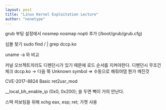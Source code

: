 ```yaml
---
layout: post
title: "Linux Kernel Exploitation Lecture"
author: "nonetype"
---
```


grub 부팅 설정에서 nosmep nosmap nopti 추가 (/boot/grub/grub.cfg)

심볼 찾기
sudo find / | grep dccp.ko

uname -a 와 비교

커널 오브젝트끼리도 디펜던시가 있기 때문에 로드 순서를 지켜야한다.
디펜던시 무조건 체크
dccp.ko -> 다음 쭉
Unknown symbol => 수동으로 해줘야댐
뭔가 깨진것

CVE-2017-8824
Basic ret2usr_mod


__local_bh_enable_ip (0x0, 0x200);
을 두면 뻑이 거의 안난다.

스택 피보팅을 위해 xchg eax, esp; ret; 가젯 사용
